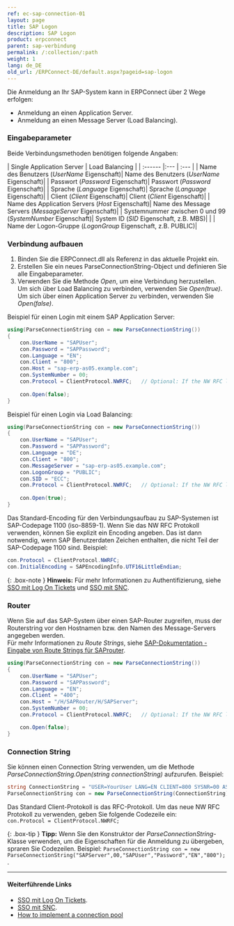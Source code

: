 ```yaml
---
ref: ec-sap-connection-01
layout: page
title: SAP Logon
description: SAP Logon
product: erpconnect
parent: sap-verbindung
permalink: /:collection/:path
weight: 1
lang: de_DE
old_url: /ERPConnect-DE/default.aspx?pageid=sap-logon
---
```


Die Anmeldung an Ihr SAP-System kann in ERPConnect über 2 Wege erfolgen:
- Anmeldung an einen Application Server.
- Anmeldung an einen Message Server (Load Balancing).

### Eingabeparameter

Beide Verbindungsmethoden benötigen folgende Angaben:

| Single Application Server | Load Balancing |
| :------ |:--- | :--- |
| Name des Benutzers (*UserName* Eigenschaft)| Name des Benutzers (*UserName* Eigenschaft)|
| Passwort (*Password* Eigenschaft)| Passwort (*Password* Eigenschaft)|
| Sprache (*Language* Eigenschaft)| Sprache (*Language* Eigenschaft)|
| Client (*Client* Eigenschaft)| Client (*Client* Eigenschaft)|
| Name des Application Servers (*Host* Eigenschaft)| Name des Message Servers (*MessageServer* Eigenschaft)|
| Systemnummer zwischen 0 und 99 (*SystemNumber* Eigenschaft)| System ID (*SID* Eigenschaft, z.B. MBS)|
| | Name der Logon-Gruppe (*LogonGroup* Eigenschaft, z.B. PUBLIC)|


### Verbindung aufbauen

1. Binden Sie die ERPConnect.dll als Referenz in das aktuelle Projekt ein. 
2. Erstellen Sie ein neues ParseConnectionString-Object und definieren Sie alle Eingabeparameter.
3. Verwenden Sie die Methode *Open*, um eine Verbindung herzustellen. <br>
Um sich über Load Balancing zu verbinden, verwenden Sie *Open(true)*. Um sich über einen Application Server zu verbinden, verwenden Sie *Open(false)*.

Beispiel für einen Login mit einem SAP Application Server:

```csharp
using(ParseConnectionString con = new ParseConnectionString())
{
    con.UserName = "SAPUser";  
    con.Password = "SAPPassword";  
    con.Language = "EN";  
    con.Client = "800";  
    con.Host = "sap-erp-as05.example.com";  
    con.SystemNumber = 00;  
    con.Protocol = ClientProtocol.NWRFC;   // Optional: If the NW RFC libraries are used.
    
    con.Open(false);
}
```

Beispiel für einen Login via Load Balancing:

```csharp
using(ParseConnectionString con = new ParseConnectionString())
{
    con.UserName = "SAPUser";  
    con.Password = "SAPPassword"; 
	con.Language = "DE";  
    con.Client = "800"; 
    con.MessageServer = "sap-erp-as05.example.com";  
    con.LogonGroup = "PUBLIC";    
    con.SID = "ECC";
	con.Protocol = ClientProtocol.NWRFC;   // Optional: If the NW RFC libraries are used.  	
  
    con.Open(true);
}
```

Das Standard-Encoding für den Verbindungsaufbau zu SAP-Systemen ist SAP-Codepage 1100 (iso-8859-1).
Wenn Sie das NW RFC Protokoll verwenden, können Sie explizit ein Encoding angeben. Das ist dann notwendig, wenn SAP Benutzerdaten Zeichen enthalten, die nicht Teil der SAP-Codepage 1100 sind. Beispiel:<br>

```csharp
con.Protocol = ClientProtocol.NWRFC; 
con.InitialEncoding = SAPEncodingInfo.UTF16LittleEndian;
```

{: .box-note }
**Hinweis:** Für mehr Informationen zu Authentifizierung, siehe [SSO mit Log On Tickets](./sso-mit-logon-ticket) und [SSO mit SNC](sso-mit-snc).

### Router
Wenn Sie auf das SAP-System über einen SAP-Router zugreifen, muss der Routerstring vor den Hostnamen bzw. den Namen des Message-Servers angegeben werden. <br>
Für mehr Informationen zu *Route Strings*, siehe [SAP-Dokumentation - Eingabe von Route Strings für SAProuter](https://help.sap.com/saphelp_erp60_sp/helpdata/de/4f/992df1446d11d189700000e8322d00/frameset.htm).

```csharp
using(ParseConnectionString con = new ParseConnectionString())
{
    con.UserName = "SAPUser";  
    con.Password = "SAPPassword"; 
    con.Language = "EN"; 
    con.Client = "400"; 
    con.Host = "/H/SAPRouter/H/SAPServer"; 
    con.SystemNumber = 00;  
    con.Protocol = ClientProtocol.NWRFC;   // Optional: If the NW RFC libraries are used.

    con.Open(false);
}
```

### Connection String

Sie können einen Connection String verwenden, um die Methode *ParseConnectionString.Open(string connectionString)* aufzurufen. Beispiel:

```csharp
string ConnectionString = "USER=YourUser LANG=EN CLIENT=800 SYSNR=00 ASHOST=sap-erp-as05.example.com PASSWD=YourPassword";
ParseConnectionString con = new ParseConnectionString(ConnectionString);
```

Das Standard Client-Protokoll is das RFC-Protokoll.
Um das neue NW RFC Protokoll zu verwenden, geben Sie folgende Codezeile ein: <br>
`con.Protocol = ClientProtocol.NWRFC;`


{: .box-tip }
**Tipp:** Wenn Sie den Konstruktor der *ParseConnectionString*-Klasse verwenden, um die Eigenschaften für die Anmeldung zu übergeben, spraren Sie Codezeilen. Beispiel: `ParseConnectionString con = new ParseConnectionString("SAPServer",00,"SAPUser","Password","EN","800");`. 


****
#### Weiterführende Links
- [SSO mit Log On Tickets](./sso-mit-logon-ticket).
- [SSO mit SNC](sso-mit-snc).
- [How to implement a connection pool](https://kb.theobald-software.com/erpconnect-samples/how-to-implement-a-connection-pool)
